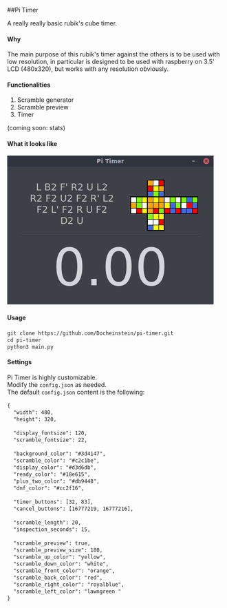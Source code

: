 ##Pi Timer

A really really basic rubik's cube timer.

#### Why

The main purpose of this rubik's timer against the others is to be used with low resolution, in particular is designed to be used with raspberry on 3.5' LCD (480x320), but works with any resolution obviously.

#### Functionalities

1. Scramble generator 
2. Scramble preview
3. Timer

(coming soon: stats)

#### What it looks like

![PiTimer](pitimer.png)

#### Usage

```
git clone https://github.com/Docheinstein/pi-timer.git
cd pi-timer
python3 main.py
```

#### Settings

Pi Timer is highly customizable.  
Modify the `config.json` as needed.  
The default `config.json` content is the following:
``` 
{
  "width": 480,
  "height": 320,

  "display_fontsize": 120,
  "scramble_fontsize": 22,

  "background_color": "#3d4147",
  "scramble_color": "#c2c1be",
  "display_color": "#d3d6db",
  "ready_color": "#18e615",
  "plus_two_color": "#db9448",
  "dnf_color": "#cc2f16",

  "timer_buttons": [32, 83],
  "cancel_buttons": [16777219, 16777216],

  "scramble_length": 20,
  "inspection_seconds": 15,

  "scramble_preview": true,
  "scramble_preview_size": 180,
  "scramble_up_color": "yellow",
  "scramble_down_color": "white",
  "scramble_front_color": "orange",
  "scramble_back_color": "red",
  "scramble_right_color": "royalblue",
  "scramble_left_color": "lawngreen "
}
```